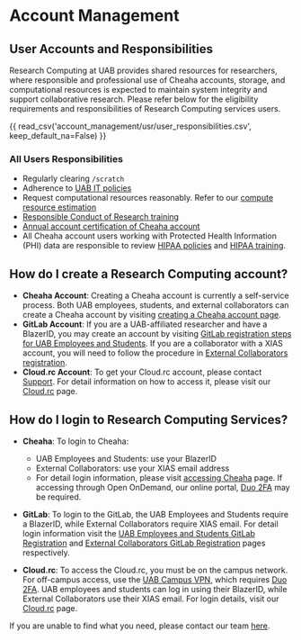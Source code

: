 # Account Management

## User Accounts and Responsibilities

Research Computing at UAB provides shared resources for researchers, where responsible and professional use of Cheaha accounts, storage, and computational resources is expected to maintain system integrity and support collaborative research. Please refer below for the eligibility requirements and responsibilities of Research Computing services users.

{{ read_csv('account_management/usr/user_responsibilities.csv', keep_default_na=False) }}

### All Users Responsibilities

- Regularly clearing `/scratch`
- Adherence to [UAB IT policies](https://www.uab.edu/it/home/policies)
- Request computational resources reasonably. Refer to our [compute resource estimation](../cheaha/job_efficiency.md/#estimating-compute-resources)
- [Responsible Conduct of Research training](https://www.uab.edu/research/home/responsible-conduct-of-research)
- [Annual account certification of Cheaha account](../account_management/cheaha_account/index.md/#account-requires-certification)
- All Cheaha account users working with Protected Health Information (PHI) data are responsible to review [HIPAA policies](https://www.uab.edu/it/home/policies/compliance/hipaa) and
[HIPAA training](https://www.uab.edu/compliance/areas-of-focus/privacy/training).

## How do I create a Research Computing account?

- **Cheaha Account**: Creating a Cheaha account is currently a self-service process. Both UAB employees, students, and external collaborators can create a Cheaha account by visiting [creating a Cheaha account page](./cheaha_account/index.md).
- **GitLab Account**: If you are a UAB-affiliated researcher and have a BlazerID, you may create an account by visiting [GitLab registration steps for UAB Employees and Students](./gitlab_account.md/#uab-gitlab-registration). If you are a collaborator with a XIAS account, you will need to follow the procedure in [External Collaborators registration](./gitlab_account.md/#xias-external-collaborator-registration).
- **Cloud.rc Account**: To get your Cloud.rc account, please contact [Support](../help/support.md). For detail information on how to access it, please visit our [Cloud.rc](../uab_cloud/index.md) page.

## How do I login to Research Computing Services?

- **Cheaha**: To login to Cheaha:
    - UAB Employees and Students: use your BlazerID
    - External Collaborators: use your XIAS email address
    - For detail login information, please visit [accessing Cheaha](../cheaha/getting_started.md/#accessing-cheaha) page.  If accessing through Open OnDemand, our online portal, [Duo 2FA](https://www.uab.edu/it/home/security/2-factor) may be required.

- **GitLab**: To login  to the GitLab, the UAB Employees and Students require a BlazerID, while External Collaborators require XIAS email. For detail login information visit the [UAB Employees and Students GitLab Registration](./gitlab_account.md/#uab-gitlab-registration) and [External Collaborators GitLab Registration](./gitlab_account.md/#xias-external-collaborator-registration) pages respectively.

- **Cloud.rc**: To access the Cloud.rc, you must be on the campus network. For off-campus access, use the [UAB Campus VPN](https://www.uab.edu/it/home/tech-solutions/network/vpn), which requires [Duo 2FA](https://www.uab.edu/it/home/security/2-factor).
UAB employees and students can log in using their BlazerID, while External Collaborators use their XIAS email. For login details, visit our [Cloud.rc](../uab_cloud/index.md/#first-steps) page.

If you are unable to find what you need, please contact our team [here](../index.md#how-to-contact-us).

